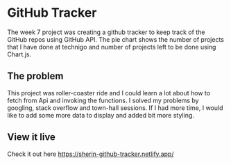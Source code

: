 # GitHub Tracker

The week 7 project was creating a github tracker to keep track of the GitHub repos using GitHub API. The pie chart shows the number of projects that I have done at technigo and number of projects left to be done using Chart.js.

## The problem
This project was roller-coaster ride and I could learn a lot about how to fetch from Api and invoking the functions. I solved my problems by googling, stack overflow and town-hall sessions. If I had more time, I would like to add some more data to display and added bit more styling.

## View it live

Check it out here https://sherin-github-tracker.netlify.app/
